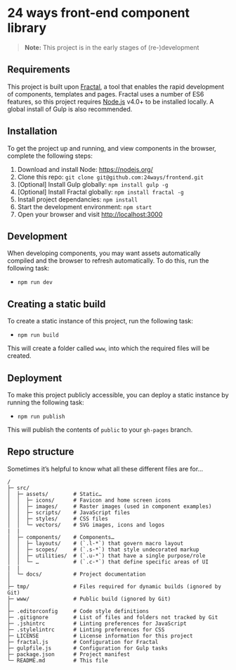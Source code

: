 # 24 ways front-end component library

> **Note:** This project is in the early stages of (re-)development

## Requirements
This project is built upon [Fractal](https://github.com/frctl/fractal), a tool that enables the rapid development of components, templates and pages. Fractal uses a number of ES6 features, so this project requires [Node.js](https://nodejs.org/) v4.0+ to be installed locally. A global install of Gulp is also recommended.

## Installation
To get the project up and running, and view components in the browser, complete the following steps:

1. Download and install Node: <https://nodejs.org/>
2. Clone this repo: `git clone git@github.com:24ways/frontend.git`
3. [Optional] Install Gulp globally: `npm install gulp -g`
4. [Optional] Install Fractal globally: `npm install fractal -g`
5. Install project dependancies: `npm install`
6. Start the development environment: `npm start`
7. Open your browser and visit <http://localhost:3000>

## Development
When developing components, you may want assets automatically compiled and the browser to refresh automatically. To do this, run the following task:

* `npm run dev`

## Creating a static build
To create a static instance of this project, run the following task:

* `npm run build`

This will create a folder called `www`, into which the required files will be created.

## Deployment
To make this project publicly accessible, you can deploy a static instance by running the following task:

* `npm run publish`

This will publish the contents of `public` to your `gh-pages` branch.

## Repo structure
Sometimes it’s helpful to know what all these different files are for…

```
/
├─ src/
│  ├─ assets/        # Static…
│  │  ├─ icons/      # Favicon and home screen icons
│  │  ├─ images/     # Raster images (used in component examples)
│  │  ├─ scripts/    # JavaScript files
│  │  ├─ styles/     # CSS files
│  │  └─ vectors/    # SVG images, icons and logos
|  |
│  ├─ components/    # Components…
│  │  ├─ layouts/    # (`.l-*`) that govern macro layout
│  │  ├─ scopes/     # (`.s-*`) that style undecorated markup
│  │  ├─ utilities/  # (`.u-*`) that have a single purpose/role
│  │  └─ …           # (`.c-*`) that define specific areas of UI
|  |
│  └─ docs/          # Project documentation
│
├─ tmp/              # Files required for dynamic builds (ignored by Git)
├─ www/              # Public build (ignored by Git)
│
├─ .editorconfig     # Code style definitions
├─ .gitignore        # List of files and folders not tracked by Git
├─ .jshintrc         # Linting preferences for JavaScript
├─ .stylelintrc      # Linting preferences for CSS
├─ LICENSE           # License information for this project
├─ fractal.js        # Configuration for Fractal
├─ gulpfile.js       # Configuration for Gulp tasks
├─ package.json      # Project manifest
└─ README.md         # This file
```
